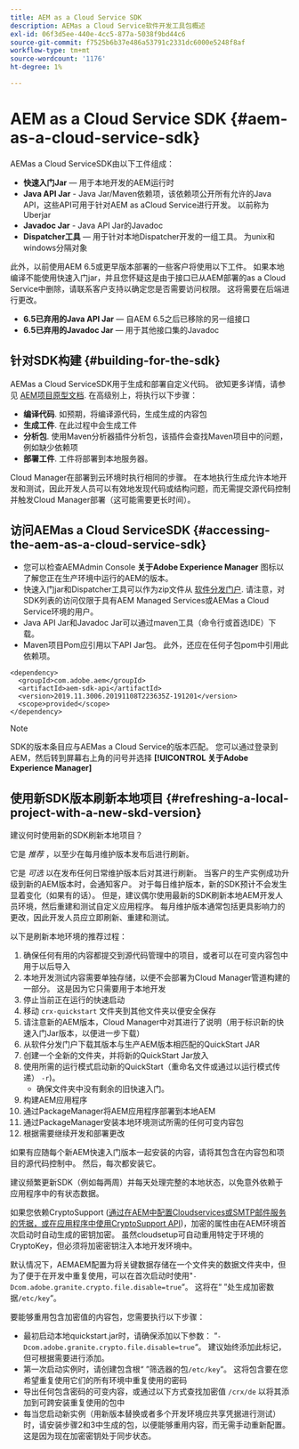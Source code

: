 ```yaml
---
title: AEM as a Cloud Service SDK
description: AEMas a Cloud Service软件开发工具包概述
exl-id: 06f3d5ee-440e-4cc5-877a-5038f9bd44c6
source-git-commit: f7525b6b37e486a53791c2331dc6000e5248f8af
workflow-type: tm+mt
source-wordcount: '1176'
ht-degree: 1%

---
```


# AEM as a Cloud Service SDK {#aem-as-a-cloud-service-sdk}

AEMas a Cloud ServiceSDK由以下工件组成：

* **快速入门Jar**  — 用于本地开发的AEM运行时
* **Java API Jar** - Java Jar/Maven依赖项，该依赖项公开所有允许的Java API，这些API可用于针对AEM as aCloud Service进行开发。 以前称为Uberjar
* **Javadoc Jar** - Java API Jar的Javadoc
* **Dispatcher工具**  — 用于针对本地Dispatcher开发的一组工具。 为unix和windows分隔对象

此外，以前使用AEM 6.5或更早版本部署的一些客户将使用以下工件。 如果本地编译不能使用快速入门jar，并且您怀疑这是由于接口已从AEM部署的as a Cloud Service中删除，请联系客户支持以确定您是否需要访问权限。 这将需要在后端进行更改。

* **6.5已弃用的Java API Jar**  — 自AEM 6.5之后已移除的另一组接口
* **6.5已弃用的Javadoc Jar**  — 用于其他接口集的Javadoc

## 针对SDK构建 {#building-for-the-sdk}

AEMas a Cloud ServiceSDK用于生成和部署自定义代码。 欲知更多详情，请参见 [AEM项目原型文档](https://experienceleague.adobe.com/docs/experience-manager-core-components/using/developing/archetype/using.html?lang=en). 在高级别上，将执行以下步骤：

* **编译代码**. 如预期，将编译源代码，生成生成的内容包
* **生成工件**. 在此过程中会生成工件
* **分析包**. 使用Maven分析器插件分析包，该插件会查找Maven项目中的问题，例如缺少依赖项
* **部署工件**. 工件将部署到本地服务器。

Cloud Manager在部署到云环境时执行相同的步骤。 在本地执行生成允许本地开发和测试，因此开发人员可以有效地发现代码或结构问题，而无需提交源代码控制并触发Cloud Manager部署（这可能需要更长时间）。

## 访问AEMas a Cloud ServiceSDK {#accessing-the-aem-as-a-cloud-service-sdk}

* 您可以检查AEMAdmin Console **关于Adobe Experience Manager** 图标以了解您正在生产环境中运行的AEM的版本。
* 快速入门jar和Dispatcher工具可以作为zip文件从 [软件分发门户](https://experience.adobe.com/#/downloads/content/software-distribution/en/aemcloud.html). 请注意，对SDK列表的访问仅限于具有AEM Managed Services或AEMas a Cloud Service环境的用户。
* Java API Jar和Javadoc Jar可以通过maven工具（命令行或首选IDE）下载。
* Maven项目Pom应引用以下API Jar包。 此外，还应在任何子包pom中引用此依赖项。

```
<dependency>
  <groupId>com.adobe.aem</groupId>
  <artifactId>aem-sdk-api</artifactId>
  <version>2019.11.3006.20191108T223635Z-191201</version>
  <scope>provided</scope>
</dependency>
```

>[!NOTE]
>
>SDK的版本条目应与AEMas a Cloud Service的版本匹配。 您可以通过登录到AEM，然后转到屏幕右上角的问号并选择 **[!UICONTROL 关于Adobe Experience Manager]**


## 使用新SDK版本刷新本地项目 {#refreshing-a-local-project-with-a-new-skd-version}

建议何时使用新的SDK刷新本地项目？

它是 *推荐* ，以至少在每月维护版本发布后进行刷新。

它是 *可选* 以在发布任何日常维护版本后对其进行刷新。 当客户的生产实例成功升级到新的AEM版本时，会通知客户。 对于每日维护版本，新的SDK预计不会发生显着变化（如果有的话）。 但是，建议偶尔使用最新的SDK刷新本地AEM开发人员环境，然后重建和测试自定义应用程序。 每月维护版本通常包括更具影响力的更改，因此开发人员应立即刷新、重建和测试。

以下是刷新本地环境的推荐过程：

1. 确保任何有用的内容都提交到源代码管理中的项目，或者可以在可变内容包中用于以后导入
1. 本地开发测试内容需要单独存储，以便不会部署为Cloud Manager管道构建的一部分。 这是因为它只需要用于本地开发
1. 停止当前正在运行的快速启动
1. 移动 `crx-quickstart` 文件夹到其他文件夹以便安全保存
1. 请注意新的AEM版本，Cloud Manager中对其进行了说明（用于标识新的快速入门Jar版本，以便进一步下载）
1. 从软件分发门户下载其版本与生产AEM版本相匹配的QuickStart JAR
1. 创建一个全新的文件夹，并将新的QuickStart Jar放入
1. 使用所需的运行模式启动新的QuickStart（重命名文件或通过以运行模式传递） `-r`)。
   * 确保文件夹中没有剩余的旧快速入门。
1. 构建AEM应用程序
1. 通过PackageManager将AEM应用程序部署到本地AEM
1. 通过PackageManager安装本地环境测试所需的任何可变内容包
1. 根据需要继续开发和部署更改

如果有应随每个新AEM快速入门版本一起安装的内容，请将其包含在内容包和项目的源代码控制中。 然后，每次都安装它。

建议频繁更新SDK（例如每两周）并每天处理完整的本地状态，以免意外依赖于应用程序中的有状态数据。

如果您依赖CryptoSupport ([通过在AEM中配置Cloudservices或SMTP邮件服务的凭据，或在应用程序中使用CryptoSupport API](https://www.adobe.io/experience-manager/reference-materials/cloud-service/javadoc/com/adobe/granite/crypto/CryptoSupport.html))，加密的属性由在AEM环境首次启动时自动生成的密钥加密。 虽然cloudsetup可自动重用特定于环境的CryptoKey，但必须将加密密钥注入本地开发环境中。

默认情况下，AEMAEM配置为将关键数据存储在一个文件夹的数据文件夹中，但为了便于在开发中重复使用，可以在首次启动时使用&quot;`-Dcom.adobe.granite.crypto.file.disable=true`“。 这将在“ ”处生成加密数据`/etc/key`“。

要能够重用包含加密值的内容包，您需要执行以下步骤：

* 最初启动本地quickstart.jar时，请确保添加以下参数： ”`-Dcom.adobe.granite.crypto.file.disable=true`“。 建议始终添加此标记，但可根据需要进行添加。
* 第一次启动实例时，请创建包含根“ ”筛选器的包`/etc/key`“。 这将包含要在您希望重复使用它们的所有环境中重复使用的密码
* 导出任何包含密码的可变内容，或通过以下方式查找加密值 `/crx/de` 以将其添加到可跨安装重复使用的包中
* 每当您启动新实例（用新版本替换或者多个开发环境应共享凭据进行测试）时，请安装步骤2和3中生成的包，以便能够重用内容，而无需手动重新配置。 这是因为现在加密密钥处于同步状态。
